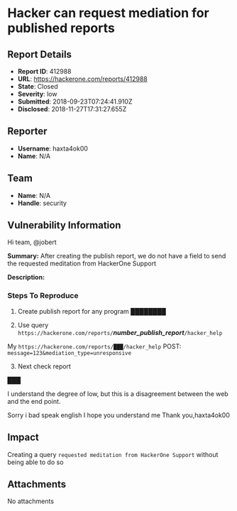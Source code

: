 # Hacker can request mediation for published reports

## Report Details
- **Report ID**: 412988
- **URL**: https://hackerone.com/reports/412988
- **State**: Closed
- **Severity**: low
- **Submitted**: 2018-09-23T07:24:41.910Z
- **Disclosed**: 2018-11-27T17:31:27.655Z

## Reporter
- **Username**: haxta4ok00
- **Name**: N/A

## Team
- **Name**: N/A
- **Handle**: security

## Vulnerability Information
Hi team, @jobert

**Summary:**
After creating the publish report, we do not have a field to send the requested meditation from HackerOne Support

**Description:**

### Steps To Reproduce

1. Create publish report for any program
████████

2. Use query
`https://hackerone.com/reports/`***number_publish_report***`/hacker_help`

My
`https://hackerone.com/reports/███/hacker_help`
POST:
`message=123&mediation_type=unresponsive`


3. Next check report

███


I understand the degree of low, but this is a disagreement between the web and the end point.

Sorry i bad speak english
I hope you understand me
Thank you,haxta4ok00

## Impact

Creating a query `requested meditation from HackerOne Support`  without being able to do so

## Attachments
No attachments
